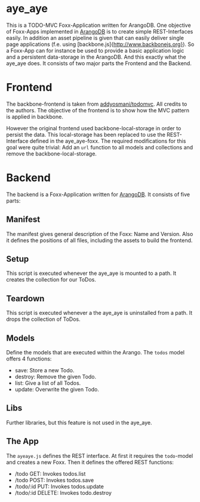 aye_aye
=======

This is a TODO-MVC Foxx-Application written for ArangoDB.
One objective of Foxx-Apps implemented in [ArangoDB](https://github.com/triAGENS/ArangoDB) is to create simple REST-Interfaces easily.
In addition an asset pipeline is given that can easily deliver single page applications (f.e. using [backbone.js]{http://www.backbonejs.org}).
So a Foxx-App can for instance be used to provide a basic application logic and a persistent data-storage in the ArangoDB.
And this exactly what the aye_aye does.
It consists of two major parts the Frontend and the Backend.


# Frontend

The backbone-frontend is taken from [addyosmani/todomvc](https://github.com/addyosmani/todomvc/tree/gh-pages/architecture-examples/backbone/).
All credits to the authors.
The objective of the frontend is to show how the MVC pattern is applied in backbone.

However the original frontend used backbone-local-storage in order to persist the data.
This local-storage has been replaced to use the REST-Interface defined in the aye_aye-foxx.
The required modifications for this goal were quite trivial:
Add an `url` function to all models and collections and remove the backbone-local-storage.


# Backend

The backend is a Foxx-Application written for [ArangoDB](https://github.com/triAGENS/ArangoDB).
It consists of five parts:

## Manifest


The manifest gives general description of the Foxx: Name and Version.
Also it defines the positions of all files, including the assets to build the frontend.

## Setup

This script is executed whenever the aye_aye is mounted to a path.
It creates the collection for our ToDos.

## Teardown

This script is executed whenever a the aye_aye is uninstalled from a path.
It drops the collection of ToDos.

## Models

Define the models that are executed within the Arango.
The `todos` model offers 4 functions:

* save: Store a new Todo.
* destroy: Remove the given Todo.
* list: Give a list of all Todos.
* update: Overwrite the given Todo.

## Libs

Further libraries, but this feature is not used in the aye_aye.

## The App

The `ayeaye.js` defines the REST interface.
At first it requires the `todo`-model and creates a new Foxx.
Then it defines the offered REST functions:

* /todo GET: Invokes todos.list
* /todo POST: Invokes todos.save
* /todo/:id PUT: Invokes todos.update
* /todo/:id DELETE: Invokes todo.destroy